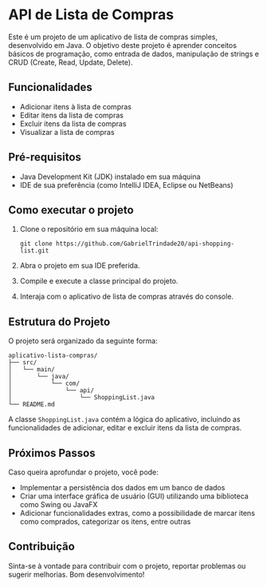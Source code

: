 # API de Lista de Compras

Este é um projeto de um aplicativo de lista de compras simples, desenvolvido em Java. O objetivo deste projeto é aprender conceitos básicos de programação, como entrada de dados, manipulação de strings e CRUD (Create, Read, Update, Delete).

## Funcionalidades

- Adicionar itens à lista de compras
- Editar itens da lista de compras
- Excluir itens da lista de compras
- Visualizar a lista de compras

## Pré-requisitos

- Java Development Kit (JDK) instalado em sua máquina
- IDE de sua preferência (como IntelliJ IDEA, Eclipse ou NetBeans)

## Como executar o projeto

1. Clone o repositório em sua máquina local:

   ```
   git clone https://github.com/GabrielTrindade20/api-shopping-list.git
   ```

2. Abra o projeto em sua IDE preferida.

3. Compile e execute a classe principal do projeto.

4. Interaja com o aplicativo de lista de compras através do console.

## Estrutura do Projeto

O projeto será organizado da seguinte forma:

```
aplicativo-lista-compras/
├── src/
│   └── main/
│       └── java/
│           └── com/
│               └── api/
│                   └── ShoppingList.java
└── README.md
```

A classe `ShoppingList.java` contém a lógica do aplicativo, incluindo as funcionalidades de adicionar, editar e excluir itens da lista de compras.

## Próximos Passos

Caso queira aprofundar o projeto, você pode:

- Implementar a persistência dos dados em um banco de dados
- Criar uma interface gráfica de usuário (GUI) utilizando uma biblioteca como Swing ou JavaFX
- Adicionar funcionalidades extras, como a possibilidade de marcar itens como comprados, categorizar os itens, entre outras

## Contribuição

Sinta-se à vontade para contribuir com o projeto, reportar problemas ou sugerir melhorias. Bom desenvolvimento!